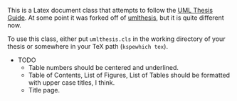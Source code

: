 This is a Latex document class that attempts to follow the [UML Thesis Guide](https://www.uml.edu/registrar/docs/thesis_guide.pdf "UML Thesis Guide"). At some point it was forked off of [umlthesis](https://github.com/engaging-computing/umlthesis "msherman's umlthesis"), but it is quite different now.

To use this class, either put `umlthesis.cls` in the working directory of your thesis or somewhere in your TeX path (`kspewhich tex`).

  * TODO
	- Table numbers should be centered and underlined.
	- Table of Contents, List of Figures, List of Tables should be formatted with upper case titles, I think.
	- Title page.
